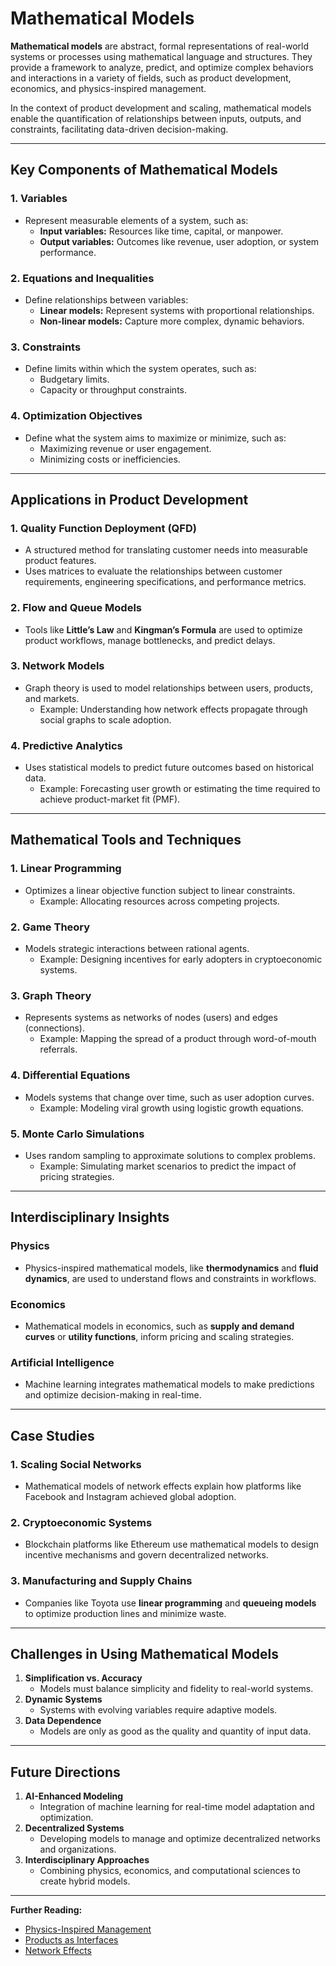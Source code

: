 # Mathematical Models

**Mathematical models** are abstract, formal representations of real-world systems or processes using mathematical language and structures. They provide a framework to analyze, predict, and optimize complex behaviors and interactions in a variety of fields, such as product development, economics, and physics-inspired management.

In the context of product development and scaling, mathematical models enable the quantification of relationships between inputs, outputs, and constraints, facilitating data-driven decision-making.

***

## Key Components of Mathematical Models

### 1. **Variables**

* Represent measurable elements of a system, such as:
  * **Input variables:** Resources like time, capital, or manpower.
  * **Output variables:** Outcomes like revenue, user adoption, or system performance.

### 2. **Equations and Inequalities**

* Define relationships between variables:
  * **Linear models:** Represent systems with proportional relationships.
  * **Non-linear models:** Capture more complex, dynamic behaviors.

### 3. **Constraints**

* Define limits within which the system operates, such as:
  * Budgetary limits.
  * Capacity or throughput constraints.

### 4. **Optimization Objectives**

* Define what the system aims to maximize or minimize, such as:
  * Maximizing revenue or user engagement.
  * Minimizing costs or inefficiencies.

***

## Applications in Product Development

### 1. **Quality Function Deployment (QFD)**

* A structured method for translating customer needs into measurable product features.
* Uses matrices to evaluate the relationships between customer requirements, engineering specifications, and performance metrics.

### 2. **Flow and Queue Models**

* Tools like **Little’s Law** and **Kingman’s Formula** are used to optimize product workflows, manage bottlenecks, and predict delays.

### 3. **Network Models**

* Graph theory is used to model relationships between users, products, and markets.
  * Example: Understanding how network effects propagate through social graphs to scale adoption.

### 4. **Predictive Analytics**

* Uses statistical models to predict future outcomes based on historical data.
  * Example: Forecasting user growth or estimating the time required to achieve product-market fit (PMF).

***

## Mathematical Tools and Techniques

### 1. **Linear Programming**

* Optimizes a linear objective function subject to linear constraints.
  * Example: Allocating resources across competing projects.

### 2. **Game Theory**

* Models strategic interactions between rational agents.
  * Example: Designing incentives for early adopters in cryptoeconomic systems.

### 3. **Graph Theory**

* Represents systems as networks of nodes (users) and edges (connections).
  * Example: Mapping the spread of a product through word-of-mouth referrals.

### 4. **Differential Equations**

* Models systems that change over time, such as user adoption curves.
  * Example: Modeling viral growth using logistic growth equations.

### 5. **Monte Carlo Simulations**

* Uses random sampling to approximate solutions to complex problems.
  * Example: Simulating market scenarios to predict the impact of pricing strategies.

***

## Interdisciplinary Insights

### Physics

* Physics-inspired mathematical models, like **thermodynamics** and **fluid dynamics**, are used to understand flows and constraints in workflows.

### Economics

* Mathematical models in economics, such as **supply and demand curves** or **utility functions**, inform pricing and scaling strategies.

### Artificial Intelligence

* Machine learning integrates mathematical models to make predictions and optimize decision-making in real-time.

***

## Case Studies

### 1. **Scaling Social Networks**

* Mathematical models of network effects explain how platforms like Facebook and Instagram achieved global adoption.

### 2. **Cryptoeconomic Systems**

* Blockchain platforms like Ethereum use mathematical models to design incentive mechanisms and govern decentralized networks.

### 3. **Manufacturing and Supply Chains**

* Companies like Toyota use **linear programming** and **queueing models** to optimize production lines and minimize waste.

***

## Challenges in Using Mathematical Models

1. **Simplification vs. Accuracy**
   * Models must balance simplicity and fidelity to real-world systems.
2. **Dynamic Systems**
   * Systems with evolving variables require adaptive models.
3. **Data Dependence**
   * Models are only as good as the quality and quantity of input data.

***

## Future Directions

1. **AI-Enhanced Modeling**
   * Integration of machine learning for real-time model adaptation and optimization.
2. **Decentralized Systems**
   * Developing models to manage and optimize decentralized networks and organizations.
3. **Interdisciplinary Approaches**
   * Combining physics, economics, and computational sciences to create hybrid models.

***

**Further Reading:**

* [Physics-Inspired Management](../PHYSICS/PHYSICS_INSPIRED_MANAGEMENT.md)
* [Products as Interfaces](../MISC/PRODUCTS_AS_INTERFACES.md)
* [Network Effects](../../joes_notes/NETWORK_EFFECTS.md)
